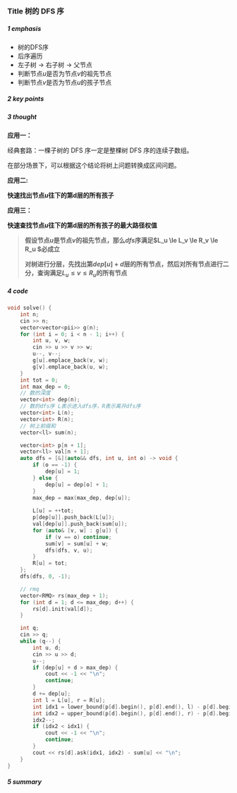 ### Title 树的 DFS 序

##### 1 emphasis

- 树的DFS序
- 后序遍历
- 左子树 → 右子树 → 父节点
- 判断节点$u$是否为节点$v$的祖先节点
- 判断节点$v$是否为节点$u$的孩子节点



##### 2 key points

 

##### 3 thought

**应用一：**

经典套路：一棵子树的 DFS 序一定是整棵树 DFS 序的连续子数组。

在部分场景下，可以根据这个结论将树上问题转换成区间问题。



**应用二:**

**快速找出节点$u$往下的第d层的所有孩子**



**应用三：**

**快速查找节点$u$往下的第d层的所有孩子的最大路径权值**

>  **假设节点$u$是节点$v$的祖先节点，那么$dfs$序满足$L_u \le  L_v \le R_v \le R_u $必成立**
>
> **对树进行分层，先找出第$dep[u] + d$层的所有节点，然后对所有节点进行二分，查询满足$L_u \le v \le R_u$的所有节点**



##### 4 code

```cpp
void solve() {
    int n;
    cin >> n;
    vector<vector<pii>> g(n);
    for (int i = 0; i < n - 1; i++) {
        int u, v, w;
        cin >> u >> v >> w;
        u--, v--;
        g[u].emplace_back(v, w);
        g[v].emplace_back(u, w);
    }
    int tot = 0;
    int max_dep = 0;
    // 数的深度
    vector<int> dep(n);
    // 数的dfs序 L表示进入dfs序，R表示离开dfs序
    vector<int> L(n);
    vector<int> R(n);
    // 树上前缀和
    vector<ll> sum(n);

    vector<int> p[n + 1];
    vector<ll> val[n + 1];
    auto dfs = [&](auto&& dfs, int u, int o) -> void {
        if (o == -1) {
            dep[u] = 1;
        } else {
            dep[u] = dep[o] + 1;
        }
        max_dep = max(max_dep, dep[u]);
        
        L[u] = ++tot;
        p[dep[u]].push_back(L[u]);
        val[dep[u]].push_back(sum[u]);
        for (auto& [v, w] : g[u]) {
            if (v == o) continue;
            sum[v] = sum[u] + w;
            dfs(dfs, v, u);
        }
        R[u] = tot;
    };
    dfs(dfs, 0, -1);

    // rmq
    vector<RMQ> rs(max_dep + 1);
    for (int d = 1; d <= max_dep; d++) {
        rs[d].init(val[d]);
    }

    int q;
    cin >> q;
    while (q--) {
        int u, d;
        cin >> u >> d;
        u--;
        if (dep[u] + d > max_dep) {
            cout << -1 << "\n";
            continue;
        }
        d += dep[u];
        int l = L[u], r = R[u];
        int idx1 = lower_bound(p[d].begin(), p[d].end(), l) - p[d].begin();
        int idx2 = upper_bound(p[d].begin(), p[d].end(), r) - p[d].begin();
        idx2--;
        if (idx2 < idx1) {
            cout << -1 << "\n";
            continue;
        }
        cout << rs[d].ask(idx1, idx2) - sum[u] << "\n";
    }
}
```



##### 5 summary

